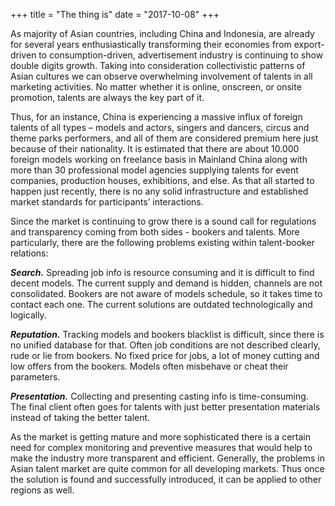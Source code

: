 +++
title = "The thing is"
date = "2017-10-08"
+++

As majority of Asian countries, including China and Indonesia, are already for several years enthusiastically transforming their economies from export-driven to consumption-driven, advertisement industry is continuing to show double digits growth. Taking into consideration collectivistic patterns of Asian cultures we can observe overwhelming involvement of talents in all marketing activities. No matter whether it is online, onscreen, or onsite promotion, talents are always the key part of it.

Thus, for an instance, China is experiencing a massive influx of foreign talents of all types – models and actors, singers and dancers, circus and theme parks performers, and all of them are considered premium here just because of their nationality. It is estimated that there are about 10.000 foreign models working on freelance basis in Mainland China along with more than 30 professional model agencies supplying talents for event companies, production houses, exhibitions, and else. As that all started to happen just recently, there is no any solid infrastructure and established market standards for participants’ interactions.

Since the market is continuing to grow there is a sound call for regulations and transparency coming from both sides - bookers and talents.  More particularly, there are the following problems existing within talent-booker relations:

***Search.*** Spreading job info is resource consuming and it is difficult to find decent models. The current supply and demand is hidden, channels are not consolidated. Bookers are not aware of models schedule, so it takes time to contact each one. The current solutions are outdated technologically and logically.

***Reputation.*** Tracking models and bookers blacklist is difficult, since there is no unified database for that. Often job conditions are not described clearly, rude or lie from bookers. No fixed price for jobs, a lot of money cutting and low offers from the bookers. Models often misbehave or cheat their parameters.

***Presentation.*** Collecting and presenting casting info is time-consuming. The final client often goes for talents with just better presentation materials instead of taking the better talent.

As the market is getting mature and more sophisticated there is a certain need for complex monitoring and preventive measures that would help to make the industry more transparent and efficient. Generally, the problems in Asian talent market are quite common for all developing markets. Thus once the solution is found and successfully introduced, it can be applied to other regions as well.

